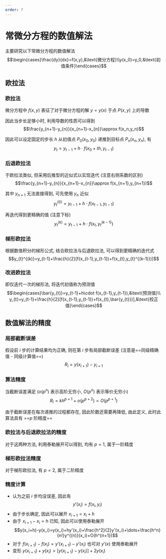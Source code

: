 ```yaml
---
order: 7
---
```


# 常微分方程的数值解法
主要研究以下常微分方程的数值解法
$$\begin{cases}\frac{dy}{dx}=f(x,y),&\text{微分方程}\\y(x_0)=y_0,&\text{初值条件}\end{cases}$$

## 欧拉法
### 欧拉法
微分方程中 $f(x,y)$ 表征了对于微分方程的解 $y=y(x)$ 于点 $P(x,y)$ 上的导数

因此当步长足够小时, 利用导数的性质可以得到 
$$\frac{y_{n+1}-y_{n}}{x_{n+1}-x_{n}}\approx f(x_n,y_n)$$

因此可以设定固定的步长 $h$ 从初值点 $P_0(x_0,y_0)$ 递推到目标点 $P_n(x_n,y_n)$, 有 
$$y_{t}=y_{t-1}+h\cdot f(x_0+th,y_{t-1})$$

### 后退欧拉法
于欧拉法类似, 但采用后推型的近似式以实现迭代 (注意右侧系数的区别) 
$$\frac{y_{n+1}-y_{n}}{x_{n+1}-x_{n}}\approx f(x_{n+1},y_{n+1})$$

其中 $y_{n+1}$ 无法直接得到, 可先使用 $y_{n}$ 近似 
$$y_{t}^{(0)}=y_{t-1}+h\cdot f(x_{t-1},y_{t-1})$$

再迭代得到更精确的值 (注意下标) 
$$y_{t}^{(k)}=y_{t-1}+h\cdot f(x_t,y_{t}^{(k-1)})$$

### 梯形欧拉法
根据数值积分的梯形公式, 结合欧拉法与后退欧拉法, 可以得到更精确的迭代式 
$$y_{t}^{(k)}=y_{t-1}+\frac{h}{2}[f(x_{t-1},y_{t-1})+f(x_{t},y_{t}^{(k-1)})]$$

### 改进欧拉法
即仅迭代一次的梯形法, 将迭代初值称为预测值 
$$\begin{cases}\bar{y_{t}}=y_{t-1}+h\cdot f(x_{t-1},y_{t-1}),&\text{预测值}\\ y_{t}=y_{t-1}+\frac{h}{2}[f(x_{t-1},y_{t-1})+f(x_{t},\bar{y_{t}})],&\text{校正值}\end{cases}$$

## 数值解法的精度
### 局部截断误差
假设前 $i$ 步的计算结果均为正确, 则在第 $i$ 步有局部截断误差 (注意是==同级精确值 - 同级计算值==) 
$$R_{i}=y(x_{i+1})-y_{i+1}$$

### 算法精度
当截断误差满足 ($o(p^n)$ 表示高阶无穷小, $O(p^n)$ 表示等价无穷小) 
$$R_{i}=kh^{p+1}+o(p^{p+2})=O(p^{p+1})$$

由于截断误差在每次递推的过程都存在, 因此阶数还需要再降低, 由此定义, 此时此算法具有 ==$p$ 阶精度==

### 欧拉法与后退欧拉法的精度
对于这两种方法, 利用泰勒展开可以得到, 均有 $p=1$, 属于一阶精度

### 梯形欧拉法精度
对于梯形欧拉法, 有 $p=2$, 属于二阶精度

### 精度计算
* 认为之前 $i$ 步均没误差, 因此有 
$$y'(x_i)=f(x_i,y_i)$$
* 由于步长确定, 因此可以展开 $x_{i+1}=x_i+h$
* 由于 $x_{i+1}-x_i=h$ 已知, 因此可以使用泰勒展开 
$$y(x_i+h)-y(x_i)=y(x_i)+hy'(x_i)+\frac{h^2}{2}y'(x_i)+\dots+\frac{h^n}{n!}y^{(n)}(x_i)+O(h^{n+1})$$
* 对于 $f(x_{i+1})-f(x_i)=y'(x_{i+1})-y'(x_i)$ 也可对 $y'(x)$ 使用泰勒展开
* 变形 $y(x_{i+1})+y(x_i)=[y(x_{i+1})-y(x_i)]+2y(x_i)$

